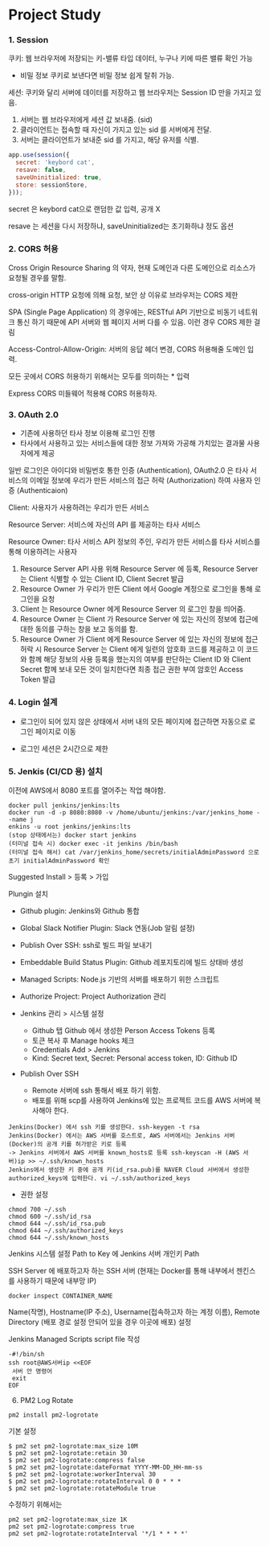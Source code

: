 # Project Study

### 1. Session

쿠키: 웹 브라우저에 저장되는 키-밸류 타입 데이터, 누구나 키에 따른 밸류 확인 가능
- 비밀 정보 쿠키로 보낸다면 비밀 정보 쉽게 탈취 가능.

세션: 쿠키와 달리 서버에 데이터를 저장하고 웹 브라우저는 Session ID 만을 가지고 있음.

1. 서버는 웹 브라우저에게 세션 값 보내줌. (sid)
2. 클라이언트는 접속할 때 자신이 가지고 있는 sid 를 서버에게 전달.
3. 서버는 클라이언트가 보내준 sid 를 가지고, 해당 유저를 식별.
```javascript
app.use(session({
  secret: 'keybord cat',
  resave: false,
  saveUninitialized: true,
  store: sessionStore,
}));
```
secret 은 keybord cat으로 랜덤한 값 입력, 공개 X

resave 는 세션을 다시 저장하냐, saveUninitialized는 초기화하냐 정도 옵션

### 2. CORS 허용

Cross Origin Resource Sharing 의 약자, 현재 도메인과 다른 도메인으로 리소스가 요청될 경우를 말함.

cross-origin HTTP 요청에 의해 요청, 보안 상 이유로 브라우저는 CORS 제한

SPA (Single Page Application) 의 경우에는, RESTful API 기반으로 비동기 네트워크 통신 하기 때문에 API 서버와 웹 페이지 서버 다를 수 있음. 이런 경우 CORS 제한 걸림

Access-Control-Allow-Origin: 서버의 응답 헤더 변경, CORS 허용해줄 도메인 입력.

모든 곳에서 CORS 허용하기 위해서는 모두를 의미하는 * 입력

Express CORS 미들웨어 적용해 CORS 허용하자.

### 3. OAuth 2.0

- 기존에 사용하던 타사 정보 이용해 로그인 진행
- 타사에서 사용하고 있는 서비스들에 대한 정보 가져와 가공해 가치있는 결과물 사용자에게 제공

일반 로그인은 아이디와 비밀번호 통한 인증 (Authentication), OAuth2.0 은 타사 서비스의 이메일 정보에 우리가 만든 서비스의 접근 허락 (Authorization) 하여 사용자 인증 (Authenticaion)

Client: 사용자가 사용하려는 우리가 만든 서비스

Resource Server: 서비스에 자신의 API 를 제공하는 타사 서비스

Resource Owner: 타사 서비스 API 정보의 주인, 우리가 만든 서비스를 타사 서비스를 통해 이용하려는 사용자

1) Resource Server API 사용 위해 Resource Server 에 등록, Resource Server 는 Client 식별할 수 있는 Client ID, Client Secret 발급
2) Resource Owner 가 우리가 만든 Client 에서 Google 계정으로 로그인을 통해 로그인을 요청
3) Client 는 Resource Owner 에게 Resource Server 의 로그인 창을 띄어줌.
4) Resource Owner 는 Client 가 Resource Server 에 있는 자신의 정보에 접근에 대한 동의를 구하는 창을 보고 동의를 함.
5) Resource Owner 가 Client 에게 Resource Server 에 있는 자신의 정보에 접근 허락 시 Resource Server 는 Client 에게 일련의 암호화 코드를 제공하고 
이 코드와 함께 해당 정보의 사용 등록을 했는지의 여부를 판단하는 Client ID 와 Client Secret 함께 보내 모든 것이 일치한다면 최종 접근 권한 부여 암호인 Access Token 발급

### 4. Login 설계

- 로그인이 되어 있지 않은 상태에서 서버 내의 모든 페이지에 접근하면 자동으로 로그인 페이지로 이동

- 로그인 세션은 2시간으로 제한

### 5. Jenkis (CI/CD 용) 설치

이전에 AWS에서 8080 포트를 열어주는 작업 해야함.
```shell script
docker pull jenkins/jenkins:lts
docker run -d -p 8080:8080 -v /home/ubuntu/jenkins:/var/jenkins_home --name j
enkins -u root jenkins/jenkins:lts
(stop 상태에서는) docker start jenkins
(터미널 접속 시) docker exec -it jenkins /bin/bash
(터미널 접속 해서) cat /var/jenkins_home/secrets/initialAdminPassword 으로 초기 initialAdminPassword 확인
```
Suggested Install > 등록 > 가입

Plungin 설치

- Github plugin: Jenkins와 Github 통합
- Global Slack Notifier Plugin: Slack 연동(Job 알림 설정)
- Publish Over SSH: ssh로 빌드 파일 보내기
- Embeddable Build Status Plugin: Github 레포지토리에 빌드 상태바 생성
- Managed Scripts: Node.js 기반의 서버를 배포하기 위한 스크립트
- Authorize Project: Project Authorization 관리

- Jenkins 관리 > 시스템 설정
    - Github 탭 Github 에서 생성한 Person Access Tokens 등록
    - 토큰 복사 후 Manage hooks 체크
    - Credentials Add > Jenkins
    - Kind: Secret text, Secret: Personal access token, ID: Github ID
    
- Publish Over SSH
    - Remote 서버에 ssh 통해서 배포 하기 위함.
    - 배포를 위해 scp를 사용하여 Jenkins에 있는 프로젝트 코드를 AWS 서버에 복사해야 한다.
```
Jenkins(Docker) 에서 ssh 키를 생성한다. ssh-keygen -t rsa
Jenkins(Docker) 에서는 AWS 서버를 호스트로, AWS 서버에서는 Jenkins 서버(Docker)의 공개 키를 허가받은 키로 등록
-> Jenkins 서버에서 AWS 서버를 known_hosts로 등록 ssh-keyscan -H (AWS 서버)ip >> ~/.ssh/known_hosts
Jenkins에서 생성한 키 중에 공개 키(id_rsa.pub)를 NAVER Cloud 서버에서 생성한 authorized_keys에 입력한다. vi ~/.ssh/authorized_keys
```
- 권한 설정
``` shell script
chmod 700 ~/.ssh
chmod 600 ~/.ssh/id_rsa
chmod 644 ~/.ssh/id_rsa.pub  
chmod 644 ~/.ssh/authorized_keys
chmod 644 ~/.ssh/known_hosts
```
Jenkins 시스템 설정 Path to Key 에 Jenkins 서버 개인키 Path

SSH Server 에 배포하고자 하는 SSH 서버 (현재는 Docker를 통해 내부에서 젠킨스를 사용하기 때문에 내부망 IP)
```shell script
docker inspect CONTAINER_NAME
```
Name(작명), Hostname(IP 주소), Username(접속하고자 하는 계정 이름), Remote Directory (배포 경로 설정 안되어 있을 경우 이곳에 배포) 설정

Jenkins Managed Scripts
script file 작성
```shell script
-#!/bin/sh
ssh root@AWS서버ip <<EOF
 서버 안 명령어
 exit
EOF
```

6. PM2 Log Rotate
```shell script
pm2 install pm2-logrotate
```
기본 설정
```shell script
$ pm2 set pm2-logrotate:max_size 10M
$ pm2 set pm2-logrotate:retain 30
$ pm2 set pm2-logrotate:compress false
$ pm2 set pm2-logrotate:dateFormat YYYY-MM-DD_HH-mm-ss
$ pm2 set pm2-logrotate:workerInterval 30
$ pm2 set pm2-logrotate:rotateInterval 0 0 * * *
$ pm2 set pm2-logrotate:rotateModule true
```
수정하기 위해서는
```shell script
pm2 set pm2-logrotate:max_size 1K
pm2 set pm2-logrotate:compress true
pm2 set pm2-logrotate:rotateInterval '*/1 * * * *'
```
